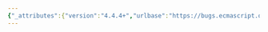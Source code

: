 ```yaml
---
{"_attributes":{"version":"4.4.4+","urlbase":"https://bugs.ecmascript.org/","maintainer":"dherman@mozilla.com"},"bug":{"bug_id":2353,"creation_ts":"2013-12-08 17:37:00 -0800","short_desc":"21.2.2: charcter -> character","delta_ts":"2014-05-30 23:41:22 -0700","product":"Draft for 6th Edition","component":"editorial issue","version":"Rev 21: November 8, 2013 Draft","rep_platform":"All","op_sys":"All","bug_status":"VERIFIED","resolution":"FIXED","priority":"Normal","bug_severity":"normal","everconfirmed":true,"reporter":{"uid":"ecmascriptbugs","name":"Norbert"},"assigned_to":{"uid":"allen","name":"Allen Wirfs-Brock"},"long_desc":[{"commentid":6890,"comment_count":0,"who":{"uid":"ecmascriptbugs","name":"Norbert"},"bug_when":"2013-12-08 17:37:15 -0800"},{"commentid":8332,"comment_count":1,"who":{"uid":"allen","name":"Allen Wirfs-Brock"},"bug_when":"2014-05-12 10:12:42 -0700","thetext":"fixed prior to rev24"},{"commentid":8716,"comment_count":2,"who":{"uid":"ecmascriptbugs","name":"Norbert"},"bug_when":"2014-05-30 23:41:22 -0700","thetext":"Verified in rev 25 draft."}]}}
---
```

